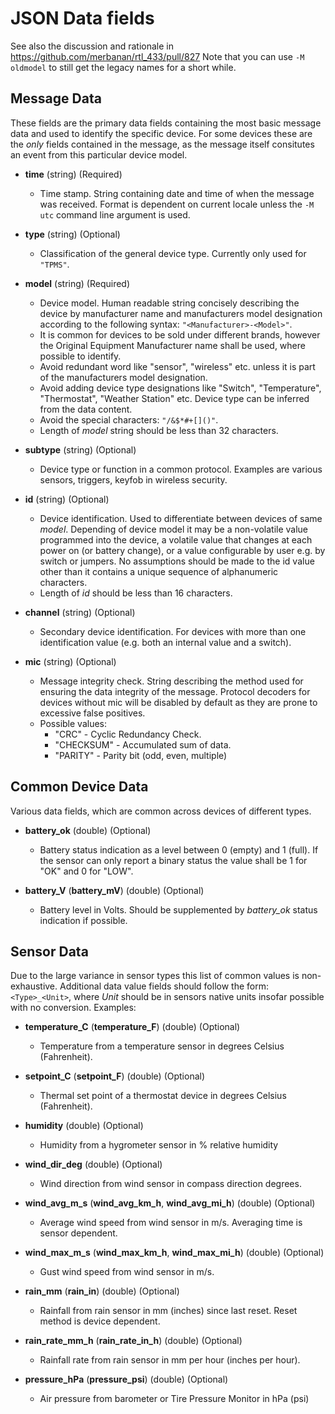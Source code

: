 # JSON Data fields

See also the discussion and rationale in https://github.com/merbanan/rtl_433/pull/827
Note that you can use `-M oldmodel` to still get the legacy names for a short while.

## Message Data
These fields are the primary data fields containing the most basic message data and used to identify the specific device.
For some devices these are the *only* fields contained in the message, as the message itself consitutes an event from this
particular device model.

* **time** (string) (Required)
  * Time stamp. String containing date and time of when the message was received. Format is dependent on
    current locale unless the `-M utc` command line argument is used.

* **type** (string) (Optional)
  * Classification of the general device type. Currently only used for `"TPMS"`.

* **model** (string) (Required)
  * Device model. Human readable string concisely describing the device by manufacturer name
    and manufacturers model designation according to the following syntax: `"<Manufacturer>-<Model>"`.
  * It is common for devices to be sold under different brands, however the Original Equipment Manufacturer name
    shall be used, where possible to identify.
  * Avoid redundant word like "sensor", "wireless" etc. unless it is part of the manufacturers model designation.
  * Avoid adding device type designations like "Switch", "Temperature", "Thermostat", "Weather Station" etc. Device type can
    be inferred from the data content.
  * Avoid the special characters: `"/&$*#+[]()"`.
  * Length of *model* string should be less than 32 characters.

* **subtype** (string) (Optional)
  * Device type or function in a common protocol. Examples are various sensors, triggers, keyfob in wireless security.

* **id** (string) (Optional)
  * Device identification. Used to differentiate between devices of same *model*.
    Depending of device model it may be a non-volatile value programmed into the device,
    a volatile value that changes at each power on (or battery change), or a value configurable by
    user e.g. by switch or jumpers. No assumptions should be made to the id value other than it contains
    a unique sequence of alphanumeric characters.
  * Length of *id* should be less than 16 characters.

* **channel** (string) (Optional)
  * Secondary device identification. For devices with more than one identification value
    (e.g. both an internal value and a switch).

* **mic** (string) (Optional)
  * Message integrity check. String describing the method used for ensuring the data integrity
    of the message. Protocol decoders for devices without mic will be disabled by default as
    they are prone to excessive false positives.
  * Possible values:
    * "CRC" - Cyclic Redundancy Check.
    * "CHECKSUM" - Accumulated sum of data.
    * "PARITY" - Parity bit (odd, even, multiple)

## Common Device Data
Various data fields, which are common across devices of different types.

* **battery_ok** (double) (Optional)
  * Battery status indication as a level between 0 (empty) and 1 (full). If the sensor can only report a binary status the value shall be 1 for "OK" and 0 for "LOW".

* **battery_V** (**battery_mV**) (double) (Optional)
  * Battery level in Volts. Should be supplemented by *battery_ok* status indication if possible.

## Sensor Data
Due to the large variance in sensor types this list of common values is non-exhaustive. Additional data value fields should follow the form: `<Type>_<Unit>`, where *Unit* should be in sensors native units insofar possible with no conversion.
Examples:

* **temperature_C** (**temperature_F**) (double) (Optional)
  * Temperature from a temperature sensor in degrees Celsius (Fahrenheit).

* **setpoint_C** (**setpoint_F**) (double) (Optional)
  * Thermal set point of a thermostat device in degrees Celsius (Fahrenheit).

* **humidity** (double) (Optional)
  * Humidity from a hygrometer sensor in % relative humidity

* **wind_dir_deg** (double) (Optional)
  * Wind direction from wind sensor in compass direction degrees.

* **wind_avg_m_s** (**wind_avg_km_h**, **wind_avg_mi_h**) (double) (Optional)
  * Average wind speed from wind sensor in m/s. Averaging time is sensor dependent.

* **wind_max_m_s** (**wind_max_km_h**, **wind_max_mi_h**) (double) (Optional)
  * Gust wind speed from wind sensor in m/s.

* **rain_mm** (**rain_in**) (double) (Optional)
  * Rainfall from rain sensor in mm (inches) since last reset. Reset method is device dependent.

* **rain_rate_mm_h** (**rain_rate_in_h**) (double) (Optional)
  * Rainfall rate from rain sensor in mm per hour (inches per hour).

* **pressure_hPa** (**pressure_psi**) (double) (Optional)
  * Air pressure from barometer or Tire Pressure Monitor in hPa (psi)

